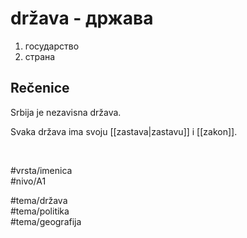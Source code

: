 # država - држава

1. государство  
2. страна

## Rečenice

Srbija je nezavisna država.

Svaka država ima svoju [[zastava|zastavu]] i [[zakon]].

<br>

#vrsta/imenica  
#nivo/A1  

#tema/država  
#tema/politika  
#tema/geografija  
